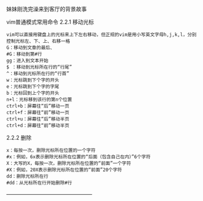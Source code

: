 妹妹刚洗完澡来到客厅的背景故事

vim普通模式常用命令
2.2.1 移动光标

    vim可以直接用键盘上的光标来上下左右移动，但正规的vim是用小写英文字母h,j,k,l，分别控制光标左、下、上、右移一格
    G：移动到文章的最后、
    #G：移动到第#行
    gg：进入到文本开始
    $ ：移动到光标所在行的“行尾”
    ^：移动到光标所在行的“行首”
    w：光标跳到下个字的开头
    e：光标跳到下个字的字尾
    b：光标回到上个字的开头
    n+l：光标移到该行的第n个位置
    ctrl+b：屏幕往“后”移动一页
    ctrl+f：屏幕往“前”移动一页
    ctrl+u：屏幕往“后”移动半页
    ctrl+d：屏幕往“前”移动半页

2.2.2 删除

    x：每按一次，删除光标所在位置的一个字符
    #x：例如，6x表示删除光标所在位置的“后面（包含自己在内）”6个字符
    X：大写的X，每按一次，删除光标所在位置的“前面”一个字符
    #X：例如，20X表示删除光标所在位置的“前面”20个字符
    dd：删除光标所在行
    #dd：从光标所在行开始删除#行
————————————————
